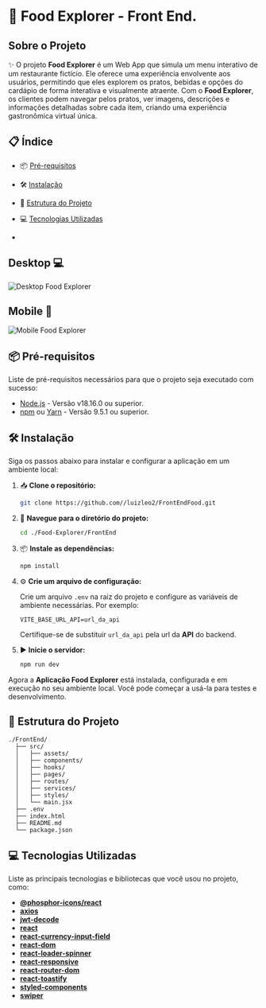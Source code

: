 # 🍔 Food Explorer - Front End.

## Sobre o Projeto

✨ O projeto **Food Explorer** é um Web App que simula um menu interativo de um restaurante fictício. Ele oferece uma experiência envolvente aos usuários, permitindo que eles explorem os pratos, bebidas e opções do cardápio de forma interativa e visualmente atraente. Com o **Food Explorer**, os clientes podem navegar pelos pratos, ver imagens, descrições e informações detalhadas sobre cada item, criando uma experiência gastronômica virtual única.

## 📋 Índice

- 📦 [Pré-requisitos](#-pré-requisitos)
- 🛠️ [Instalação](#%EF%B8%8F-instalação)
- 📂 [Estrutura do Projeto](#-estrutura-do-projeto)
- 💻 [Tecnologias Utilizadas](#-tecnologias-utilizadas)

- 
##  Desktop 💻
![Desktop Food Explorer](https://cdn.discordapp.com/attachments/1134579917565218897/1147193914340671578/Screenshot_2023-09-01_at_12-38-40_Food_Explorer.png)

## Mobile 📱
![Mobile Food Explorer](https://cdn.discordapp.com/attachments/841898960737402883/1147199015641940078/image.png)

## 📦 Pré-requisitos

Liste de pré-requisitos necessários para que o projeto seja executado com sucesso:

- [Node.js](https://nodejs.org/) - Versão v18.16.0 ou superior.
- [npm](https://www.npmjs.com/) ou [Yarn](https://yarnpkg.com/) - Versão 9.5.1 ou superior.

## 🛠️ Instalação

Siga os passos abaixo para instalar e configurar a aplicação em um ambiente local:

1. 📥 **Clone o repositório:**

    ```bash
    git clone https://github.com//luizleo2/FrontEndFood.git
    ```

2. 📂 **Navegue para o diretório do projeto:**

    ```bash
    cd ./Food-Explorer/FrontEnd
    ```

3. 📦 **Instale as dependências:**

    ```bash
    npm install
    ```

4. ⚙️ **Crie um arquivo de configuração:**

    Crie um arquivo `.env` na raiz do projeto e configure as variáveis de ambiente necessárias. Por exemplo:

    ```dotenv
    VITE_BASE_URL_API=url_da_api
    ```

    Certifique-se de substituir `url_da_api` pela url da **API** do backend.

5. ▶️ **Inicie o servidor:**

    ```bash
    npm run dev
    ```

Agora a **Aplicação Food Explorer** está instalada, configurada e em execução no seu ambiente local. Você pode começar a usá-la para testes e desenvolvimento.

## 📂 Estrutura do Projeto

```shell
./FrontEnd/
  ├── src/
  │   ├── assets/
  │   ├── components/
  │   ├── hooks/
  │   ├── pages/
  │   ├── routes/
  │   ├── services/
  │   ├── styles/
  │   └── main.jsx
  ├── .env
  ├── index.html
  ├── README.md
  └── package.json
```

## 💻 Tecnologias Utilizadas

Liste as principais tecnologias e bibliotecas que você usou no projeto, como:

- [**@phosphor-icons/react**](https://github.com/phosphor-icons/phosphor-react)
- [**axios**](https://axios-http.com/)
- [**jwt-decode**](https://www.npmjs.com/package/jwt-decode)
- [**react**](https://reactjs.org/)
- [**react-currency-input-field**](https://www.npmjs.com/package/react-currency-input-field)
- [**react-dom**](https://reactjs.org/)
- [**react-loader-spinner**](https://www.npmjs.com/package/react-loader-spinner)
- [**react-responsive**](https://www.npmjs.com/package/react-responsive)
- [**react-router-dom**](https://reactrouter.com/web/guides/quick-start)
- [**react-toastify**](https://fkhadra.github.io/react-toastify/introduction)
- [**styled-components**](https://styled-components.com/)
- [**swiper**](https://swiperjs.com/)


